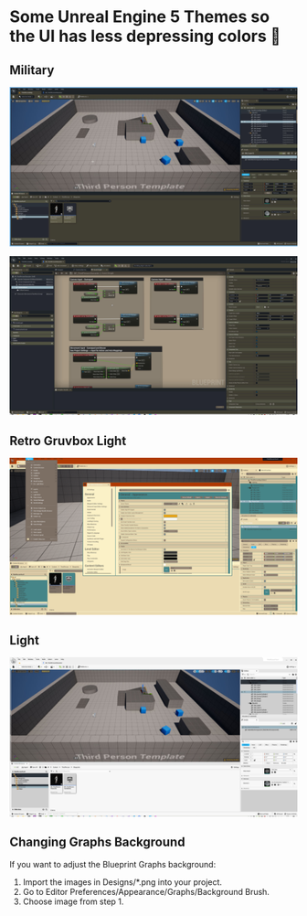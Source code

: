 # Some Unreal Engine 5 Themes so the UI has less depressing colors 🍭

## Military
![Military1 Theme](./Screenshots/UE5Theme_Military1-1.jpg)

![Military1 Theme](./Screenshots/UE5Theme_Military1-2.jpg)

## Retro Gruvbox Light
![Military1 Theme](./Screenshots/UE5Theme_GruvboxLight1.png)

## Light
![Military1 Theme](./Screenshots/UE5Theme_Light-1.jpg)


## Changing Graphs Background
If you want to adjust the Blueprint Graphs background:
1. Import the images in Designs/*.png into your project.
2. Go to Editor Preferences/Appearance/Graphs/Background Brush.
3. Choose image from step 1.

